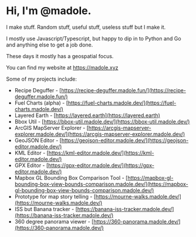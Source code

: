 # Hi, I'm @madole. 

I make stuff. Random stuff, useful stuff, useless stuff but I make it.

I mostly use Javascript/Typescript, but happy to dip in to Python and Go 
and anything else to get a job done.

These days it mostly has a geospatial focus.

You can find my website at https://madole.xyz

Some of my projects include:

- Recipe Deguffer - [https://recipe-deguffer.madole.fun/](https://recipe-deguffer.madole.fun/)
- Fuel Charts (alpha) - [https://fuel-charts.madole.dev/](https://fuel-charts.madole.dev/)
- Layered Earth - [https://layered.earth](https://layered.earth)
- Bbox Util - [https://bbox-util.madole.dev/](https://bbox-util.madole.dev/)
- ArcGIS MapServer Explorer - [https://arcgis-mapserver-explorer.madole.dev/](https://arcgis-mapserver-explorer.madole.dev/)
- GeoJSON Editor - [https://geojson-editor.madole.dev/](https://geojson-editor.madole.dev/)
- KML Editor - [https://kml-editor.madole.dev/](https://kml-editor.madole.dev/)
- GPX Editor - [https://gpx-editor.madole.dev/](https://gpx-editor.madole.dev/)
- Mapbox GL Bounding Box Comparison Tool - [https://mapbox-gl-bounding-box-view-bounds-comparison.madole.dev/](https://mapbox-gl-bounding-box-view-bounds-comparison.madole.dev/)
- Prototype for map story telling - [https://mourne-walks.madole.dev/](https://mourne-walks.madole.dev/)
- ISS but Banana tracker - [https://banana-iss-tracker.madole.dev/](https://banana-iss-tracker.madole.dev/)
- 360 degree panorama viewer - [https://360-panorama.madole.dev/](https://360-panorama.madole.dev/)
